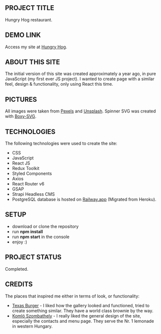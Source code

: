 ## PROJECT TITLE

Hungry Hog restaurant.

## DEMO LINK

Access my site at [Hungry Hog](www.hungryhog.netlify.app).

## ABOUT THIS SITE

The initial version of this site was created approximately a year ago, in pure JavaScript (my first ever JS project). I wanted to create page with a similar feel, design & functionality, only using React this time.

## PICTURES

All images were taken from [Pexels](https://www.pexels.com) and [Unsplash](https://unsplash.com). Spinner SVG was created with [Boxy-SVG](https://boxy-svg.com).

## TECHNOLOGIES

The following technologies were used to create the site:

- CSS
- JavaScript
- React JS
- Redux Toolkit
- Styled Components
- Axios
- React Router v6
- GSAP
- Strapi Headless CMS
- PostgreSQL database is hosted on [Railway.app](https://railway.app) (Migrated from Heroku).

## SETUP

- download or clone the repository
- run **npm install**
- run **npm start** in the console
- enjoy :)

## PROJECT STATUS

Completed.

## CREDITS

The places that inspired me either in terms of look, or functionality:

- [Texas Burger](http://www.texasburger.hu) - I liked how the gallery looked and functioned, tried to create something similar. They have a world class brownie by the way.
- [Komló Szombathely](https://komloszombathely.hu) - I really liked the general design of the site, especially the contacts and menu page. They serve the Nr. 1 lemonade in western Hungary.
